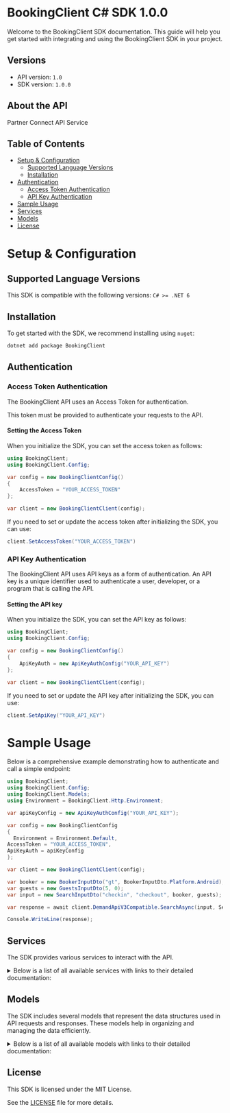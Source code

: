 # BookingClient C# SDK 1.0.0

Welcome to the BookingClient SDK documentation. This guide will help you get started with integrating and using the BookingClient SDK in your project.

## Versions

- API version: `1.0`
- SDK version: `1.0.0`

## About the API

Partner Connect API Service

## Table of Contents

- [Setup & Configuration](#setup--configuration)
  - [Supported Language Versions](#supported-language-versions)
  - [Installation](#installation)
- [Authentication](#authentication)
  - [Access Token Authentication](#access-token-authentication)
  - [API Key Authentication](#api-key-authentication)
- [Sample Usage](#sample-usage)
- [Services](#services)
- [Models](#models)
- [License](#license)

# Setup & Configuration

## Supported Language Versions

This SDK is compatible with the following versions: `C# >= .NET 6`

## Installation

To get started with the SDK, we recommend installing using `nuget`:

```bash
dotnet add package BookingClient
```

## Authentication

### Access Token Authentication

The BookingClient API uses an Access Token for authentication.

This token must be provided to authenticate your requests to the API.

#### Setting the Access Token

When you initialize the SDK, you can set the access token as follows:

```cs
using BookingClient;
using BookingClient.Config;

var config = new BookingClientConfig()
{
	AccessToken = "YOUR_ACCESS_TOKEN"
};

var client = new BookingClientClient(config);
```

If you need to set or update the access token after initializing the SDK, you can use:

```cs
client.SetAccessToken("YOUR_ACCESS_TOKEN")
```

### API Key Authentication

The BookingClient API uses API keys as a form of authentication. An API key is a unique identifier used to authenticate a user, developer, or a program that is calling the API.

#### Setting the API key

When you initialize the SDK, you can set the API key as follows:

```cs
using BookingClient;
using BookingClient.Config;

var config = new BookingClientConfig()
{
	ApiKeyAuth = new ApiKeyAuthConfig("YOUR_API_KEY")
};

var client = new BookingClientClient(config);
```

If you need to set or update the API key after initializing the SDK, you can use:

```cs
client.SetApiKey("YOUR_API_KEY")
```

# Sample Usage

Below is a comprehensive example demonstrating how to authenticate and call a simple endpoint:

```cs
using BookingClient;
using BookingClient.Config;
using BookingClient.Models;
using Environment = BookingClient.Http.Environment;

var apiKeyConfig = new ApiKeyAuthConfig("YOUR_API_KEY");

var config = new BookingClientConfig
{
  Environment = Environment.Default,
AccessToken = "YOUR_ACCESS_TOKEN",
ApiKeyAuth = apiKeyConfig
};

var client = new BookingClientClient(config);

var booker = new BookerInputDto("gt", BookerInputDto.Platform.Android);
var guests = new GuestsInputDto(5, 0);
var input = new SearchInputDto("checkin", "checkout", booker, guests);

var response = await client.DemandApiV3Compatible.SearchAsync(input, SearchAccept.ApplicationJson);

Console.WriteLine(response);

```

## Services

The SDK provides various services to interact with the API.

<details> 
<summary>Below is a list of all available services with links to their detailed documentation:</summary>

| Name                                                                                   |
| :------------------------------------------------------------------------------------- |
| [DemandApiV3CompatibleService](documentation/services/DemandApiV3CompatibleService.md) |
| [DemandApiV2CompatibleService](documentation/services/DemandApiV2CompatibleService.md) |

</details>

## Models

The SDK includes several models that represent the data structures used in API requests and responses. These models help in organizing and managing the data efficiently.

<details> 
<summary>Below is a list of all available models with links to their detailed documentation:</summary>

| Name                                                                                                             | Description                                                                                                                                                                                    |
| :--------------------------------------------------------------------------------------------------------------- | :--------------------------------------------------------------------------------------------------------------------------------------------------------------------------------------------- |
| [SearchInputDto](documentation/models/SearchInputDto.md)                                                         |                                                                                                                                                                                                |
| [ResponseOutputListSearchOutputDto](documentation/models/ResponseOutputListSearchOutputDto.md)                   |                                                                                                                                                                                                |
| [SearchAccept](documentation/models/SearchAccept.md)                                                             |                                                                                                                                                                                                |
| [DetailsInputDto](documentation/models/DetailsInputDto.md)                                                       |                                                                                                                                                                                                |
| [ResponseOutputListDetailsOutputDto](documentation/models/ResponseOutputListDetailsOutputDto.md)                 |                                                                                                                                                                                                |
| [PostDetailsAccept](documentation/models/PostDetailsAccept.md)                                                   |                                                                                                                                                                                                |
| [ConstantInputDto](documentation/models/ConstantInputDto.md)                                                     |                                                                                                                                                                                                |
| [ResponseOutputConstantsOutputDto](documentation/models/ResponseOutputConstantsOutputDto.md)                     |                                                                                                                                                                                                |
| [GetAccommodationConstantsAccept](documentation/models/GetAccommodationConstantsAccept.md)                       |                                                                                                                                                                                                |
| [ResponseOutputV2ReviewScoresOutputDto](documentation/models/ResponseOutputV2ReviewScoresOutputDto.md)           |                                                                                                                                                                                                |
| [ReviewScoresInputDto](documentation/models/ReviewScoresInputDto.md)                                             |                                                                                                                                                                                                |
| [GetHotelsReviewScoresAccept](documentation/models/GetHotelsReviewScoresAccept.md)                               |                                                                                                                                                                                                |
| [ResponseOutputV2HotelsOutputDto](documentation/models/ResponseOutputV2HotelsOutputDto.md)                       |                                                                                                                                                                                                |
| [HotelsInputDto](documentation/models/HotelsInputDto.md)                                                         |                                                                                                                                                                                                |
| [GetHotelsAccept](documentation/models/GetHotelsAccept.md)                                                       |                                                                                                                                                                                                |
| [ResponseOutputV2HotelTypesOutputDto](documentation/models/ResponseOutputV2HotelTypesOutputDto.md)               |                                                                                                                                                                                                |
| [HotelTypeInputDto](documentation/models/HotelTypeInputDto.md)                                                   |                                                                                                                                                                                                |
| [GetHotelTypesAccept](documentation/models/GetHotelTypesAccept.md)                                               |                                                                                                                                                                                                |
| [ResponseOutputV2HotelThemeTypesOutputDto](documentation/models/ResponseOutputV2HotelThemeTypesOutputDto.md)     |                                                                                                                                                                                                |
| [HotelThemeTypeInputDto](documentation/models/HotelThemeTypeInputDto.md)                                         |                                                                                                                                                                                                |
| [GetHotelThemeTypesAccept](documentation/models/GetHotelThemeTypesAccept.md)                                     |                                                                                                                                                                                                |
| [ResponseOutputV2HotelFacilityTypeOutputDto](documentation/models/ResponseOutputV2HotelFacilityTypeOutputDto.md) |                                                                                                                                                                                                |
| [HotelFacilityInputDto](documentation/models/HotelFacilityInputDto.md)                                           |                                                                                                                                                                                                |
| [GetRoomFacilityTypesAccept](documentation/models/GetRoomFacilityTypesAccept.md)                                 |                                                                                                                                                                                                |
| [ResponseOutputV2HotelAvailabilityOutputDto](documentation/models/ResponseOutputV2HotelAvailabilityOutputDto.md) |                                                                                                                                                                                                |
| [HotelAvailabilityInputDto](documentation/models/HotelAvailabilityInputDto.md)                                   |                                                                                                                                                                                                |
| [GetHotelAvailabilityAccept](documentation/models/GetHotelAvailabilityAccept.md)                                 |                                                                                                                                                                                                |
| [ResponseOutputV2BlockAvailabilityOutputDto](documentation/models/ResponseOutputV2BlockAvailabilityOutputDto.md) |                                                                                                                                                                                                |
| [BlockAvailabilityInputDto](documentation/models/BlockAvailabilityInputDto.md)                                   |                                                                                                                                                                                                |
| [GetBlockAvailabilityAccept](documentation/models/GetBlockAvailabilityAccept.md)                                 |                                                                                                                                                                                                |
| [BookerInputDto](documentation/models/BookerInputDto.md)                                                         | The booker's information.                                                                                                                                                                      |
| [GuestsInputDto](documentation/models/GuestsInputDto.md)                                                         | The guest details for the request.                                                                                                                                                             |
| [Coordinates](documentation/models/Coordinates.md)                                                               | Limit the result list to the specified coordinates.                                                                                                                                            |
| [AllocationInputDto](documentation/models/AllocationInputDto.md)                                                 | The exact allocation of guests to rooms.                                                                                                                                                       |
| [SearchOutputDto](documentation/models/SearchOutputDto.md)                                                       |                                                                                                                                                                                                |
| [PriceDataDtoDouble](documentation/models/PriceDataDtoDouble.md)                                                 | The price components of this product or selection of products. 'base' and 'extra_charges' are returned only when explicitly requested (via 'extras=extra_charges').                            |
| [ProductDto](documentation/models/ProductDto.md)                                                                 |                                                                                                                                                                                                |
| [ExtraChargesDtoDouble](documentation/models/ExtraChargesDtoDouble.md)                                           | The charge breakdown. Includes taxes and fees.                                                                                                                                                 |
| [PoliciesDto](documentation/models/PoliciesDto.md)                                                               | The policies for this product.                                                                                                                                                                 |
| [PriceDataDtoListChargeDto](documentation/models/PriceDataDtoListChargeDto.md)                                   | The price components of this product or selection of products. 'base' and 'extra_charges' are returned only when explicitly requested (via 'extras=extra_charges').                            |
| [DealDto](documentation/models/DealDto.md)                                                                       | This specifies the deal tagging for the product.                                                                                                                                               |
| [CancellationDto](documentation/models/CancellationDto.md)                                                       | The cancellation policy for this product.                                                                                                                                                      |
| [MealPlanDto](documentation/models/MealPlanDto.md)                                                               | The meal plan policy for this product.                                                                                                                                                         |
| [PaymentDto](documentation/models/PaymentDto.md)                                                                 | Payment terms and conditions for this product.                                                                                                                                                 |
| [ExtraChargesDtoListChargeDto](documentation/models/ExtraChargesDtoListChargeDto.md)                             | The charge breakdown. Includes taxes and fees.                                                                                                                                                 |
| [ChargeDto](documentation/models/ChargeDto.md)                                                                   |                                                                                                                                                                                                |
| [DetailsOutputDto](documentation/models/DetailsOutputDto.md)                                                     |                                                                                                                                                                                                |
| [TranslatedString](documentation/models/TranslatedString.md)                                                     | Translated description of this room. The maximum number of characters returned may be limited by contract.                                                                                     |
| [CheckinCheckoutTimesDto](documentation/models/CheckinCheckoutTimesDto.md)                                       |                                                                                                                                                                                                |
| [ContactsDto](documentation/models/ContactsDto.md)                                                               | Contact information of the accommodation.                                                                                                                                                      |
| [FacilityDto](documentation/models/FacilityDto.md)                                                               | The list of facilities available in this property. Requires `{"extras":["facilities"]}`.                                                                                                       |
| [DescriptionDto](documentation/models/DescriptionDto.md)                                                         | Textual information about the accommodation. Requires `{"extras":["description"]}`.                                                                                                            |
| [KeyCollectionInformationDto](documentation/models/KeyCollectionInformationDto.md)                               |                                                                                                                                                                                                |
| [LocationDto](documentation/models/LocationDto.md)                                                               | All location related information of this accommodation property.                                                                                                                               |
| [PhotoDto](documentation/models/PhotoDto.md)                                                                     |                                                                                                                                                                                                |
| [ProgramSettingsDto](documentation/models/ProgramSettingsDto.md)                                                 | Details of programmes undergone by the property.                                                                                                                                               |
| [RatingDto](documentation/models/RatingDto.md)                                                                   |                                                                                                                                                                                                |
| [RoomDto](documentation/models/RoomDto.md)                                                                       | The list of room types available at this property. Requires `{"extras":["rooms"]}`.                                                                                                            |
| [LocalTime](documentation/models/LocalTime.md)                                                                   | The time till when checkout can be done at this property.                                                                                                                                      |
| [ContactDto](documentation/models/ContactDto.md)                                                                 | Contact information of the accommodation. It can be `null` if the data is missing.                                                                                                             |
| [TranslationInformation](documentation/models/TranslationInformation.md)                                         | Text containing important information about the property. The value is translated in the requested languages.                                                                                  |
| [TruncatedString](documentation/models/TruncatedString.md)                                                       | The translated description text of this accommodation property in the requested languages. The maximum number of characters returned may be limited by contract.                               |
| [AlternativeKeyLocationDto](documentation/models/AlternativeKeyLocationDto.md)                                   | Alternate location to collect the key of this accommodation property. This is returned if the key to access the property is in another location.                                               |
| [LazyTranslatedString](documentation/models/LazyTranslatedString.md)                                             | Translated accommodation address.                                                                                                                                                              |
| [CoordinatesDto](documentation/models/CoordinatesDto.md)                                                         | A signed integer number that uniquely identifies a city.                                                                                                                                       |
| [PhotoUrlDto](documentation/models/PhotoUrlDto.md)                                                               |                                                                                                                                                                                                |
| [BedOptionDto](documentation/models/BedOptionDto.md)                                                             | Lists all possible bedding options for this room or apartment.                                                                                                                                 |
| [CribsAndExtraBedsDto](documentation/models/CribsAndExtraBedsDto.md)                                             | Lists room options regarding adding cribs and/or extra beds.                                                                                                                                   |
| [RoomMaximumOccupancyDto](documentation/models/RoomMaximumOccupancyDto.md)                                       | Occupancy limits and options.                                                                                                                                                                  |
| [NumberOfRoomsDto](documentation/models/NumberOfRoomsDto.md)                                                     | Total rooms available.                                                                                                                                                                         |
| [BedConfigurationDto](documentation/models/BedConfigurationDto.md)                                               | Lists all alternative bed configurations that are supported.                                                                                                                                   |
| [BedDto](documentation/models/BedDto.md)                                                                         | Detail list of all different types and number of beds included in this configuration.                                                                                                          |
| [Meta](documentation/models/Meta.md)                                                                             |                                                                                                                                                                                                |
| [ReviewScoresOutputDto](documentation/models/ReviewScoresOutputDto.md)                                           |                                                                                                                                                                                                |
| [ScoreBreakdown](documentation/models/ScoreBreakdown.md)                                                         | A breakdown of scores per reviewer type and review question.                                                                                                                                   |
| [ScoreDistribution](documentation/models/ScoreDistribution.md)                                                   | A breakdown of all review scores into buckets 1 - 10.                                                                                                                                          |
| [QuestionDto](documentation/models/QuestionDto.md)                                                               | Review scores per question.                                                                                                                                                                    |
| [HotelsOutputDto](documentation/models/HotelsOutputDto.md)                                                       |                                                                                                                                                                                                |
| [HotelDataDto](documentation/models/HotelDataDto.md)                                                             | Hotel specific information.                                                                                                                                                                    |
| [RoomDataDto](documentation/models/RoomDataDto.md)                                                               | This block has room data for this hotel.                                                                                                                                                       |
| [HotelPhotoDto](documentation/models/HotelPhotoDto.md)                                                           | Photos specific information of the hotel.                                                                                                                                                      |
| [RoomInfoDto](documentation/models/RoomInfoDto.md)                                                               |                                                                                                                                                                                                |
| [BedroomDto](documentation/models/BedroomDto.md)                                                                 |                                                                                                                                                                                                |
| [RoomOccupancyDto](documentation/models/RoomOccupancyDto.md)                                                     |                                                                                                                                                                                                |
| [RoomSizeDto](documentation/models/RoomSizeDto.md)                                                               |                                                                                                                                                                                                |
| [HotelTypesOutputDto](documentation/models/HotelTypesOutputDto.md)                                               |                                                                                                                                                                                                |
| [TranslationDto](documentation/models/TranslationDto.md)                                                         |                                                                                                                                                                                                |
| [HotelThemeTypesOutputDto](documentation/models/HotelThemeTypesOutputDto.md)                                     |                                                                                                                                                                                                |
| [HotelFacilityTypeOutputDto](documentation/models/HotelFacilityTypeOutputDto.md)                                 |                                                                                                                                                                                                |
| [HotelAvailabilityOutputDto](documentation/models/HotelAvailabilityOutputDto.md)                                 |                                                                                                                                                                                                |
| [BlockAvailabilityOutputDto](documentation/models/BlockAvailabilityOutputDto.md)                                 |                                                                                                                                                                                                |
| [BlockOutputDto](documentation/models/BlockOutputDto.md)                                                         | The object containing all the relevant information for the combination of room, policy, meal and occupancy that determines the price." A block is the unique entity you book with booking.com. |

</details>

## License

This SDK is licensed under the MIT License.

See the [LICENSE](LICENSE) file for more details.

<!-- This file was generated by liblab | https://liblab.com/ -->

